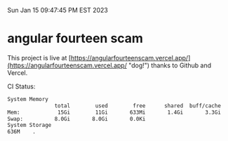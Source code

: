 Sun Jan 15 09:47:45 PM EST 2023

# angular fourteen scam


This project is live at [https://angularfourteenscam.vercel.app/](https://angularfourteenscam.vercel.app/ "dog!") thanks to Github and Vercel.

CI Status: 

```bash
System Memory
               total        used        free      shared  buff/cache   available
Mem:            15Gi        11Gi       633Mi       1.4Gi       3.3Gi       2.3Gi
Swap:          8.0Gi       8.0Gi       0.0Ki
System Storage
636M	.
```
